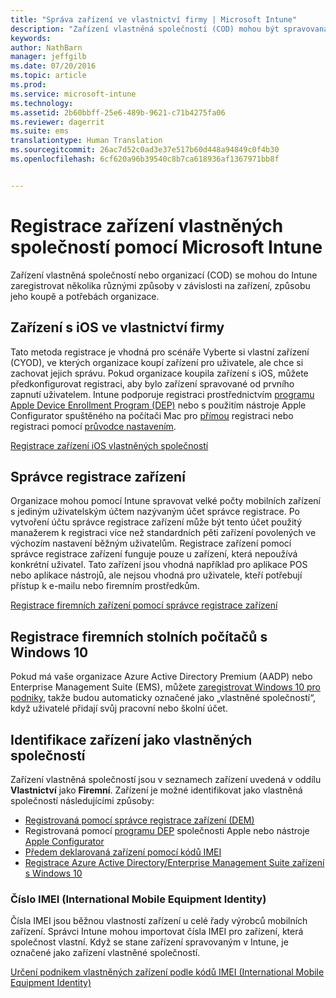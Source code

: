```yaml
---
title: "Správa zařízení ve vlastnictví firmy | Microsoft Intune"
description: "Zařízení vlastněná společností (COD) mohou být spravovaná několika různými způsoby v závislosti na zařízení, způsobu jeho koupě a potřebách organizace."
keywords: 
author: NathBarn
manager: jeffgilb
ms.date: 07/20/2016
ms.topic: article
ms.prod: 
ms.service: microsoft-intune
ms.technology: 
ms.assetid: 2b60bbff-25e6-489b-9621-c71b4275fa06
ms.reviewer: dagerrit
ms.suite: ems
translationtype: Human Translation
ms.sourcegitcommit: 26ac7d52c0ad3e37e517b60d448a94849c0f4b30
ms.openlocfilehash: 6cf620a96b39540c8b7ca618936af1367971bb8f


---
```


# Registrace zařízení vlastněných společností pomocí Microsoft Intune
Zařízení vlastněná společností nebo organizací (COD) se mohou do Intune zaregistrovat několika různými způsoby v závislosti na zařízení, způsobu jeho koupě a potřebách organizace.

## Zařízení s iOS ve vlastnictví firmy
Tato metoda registrace je vhodná pro scénáře Vyberte si vlastní zařízení (CYOD), ve kterých organizace koupí zařízení pro uživatele, ale chce si zachovat jejich správu. Pokud organizace koupila zařízení s iOS, můžete předkonfigurovat registraci, aby bylo zařízení spravované od prvního zapnutí uživatelem. Intune podporuje registraci prostřednictvím [programu Apple Device Enrollment Program (DEP)](ios-device-enrollment-program-in-microsoft-intune.md) nebo s použitím nástroje Apple Configurator spuštěného na počítači Mac pro [přímou](ios-direct-enrollment-in-microsoft-intune.md) registraci nebo registraci pomocí [průvodce nastavením](ios-setup-assistant-enrollment-in-microsoft-intune.md).

[Registrace zařízení iOS vlastněných společností](enroll-corporate-owned-ios-devices-in-microsoft-intune.md)

## Správce registrace zařízení
Organizace mohou pomocí Intune spravovat velké počty mobilních zařízení s jediným uživatelským účtem nazývaným účet správce registrace. Po vytvoření účtu správce registrace zařízení může být tento účet použitý manažerem k registraci více než standardních pěti zařízení povolených ve výchozím nastavení běžným uživatelům. Registrace zařízení pomocí správce registrace zařízení funguje pouze u zařízení, která nepoužívá konkrétní uživatel. Tato zařízení jsou vhodná například pro aplikace POS nebo aplikace nástrojů, ale nejsou vhodná pro uživatele, kteří potřebují přístup k e-mailu nebo firemním prostředkům.

[Registrace firemních zařízení pomocí správce registrace zařízení](enroll-corporate-owned-devices-with-the-device-enrollment-manager-in-microsoft-intune.md)

## Registrace firemních stolních počítačů s Windows 10

Pokud má vaše organizace Azure Active Directory Premium (AADP) nebo Enterprise Management Suite (EMS), můžete [zaregistrovat Windows 10 pro podniky](https://docs.microsoft.com/active-directory/active-directory-azureadjoin-windows10-devices-overview), takže budou automaticky označené jako „vlastněné společností“, když uživatelé přidají svůj pracovní nebo školní účet.

## Identifikace zařízení jako vlastněných společností

Zařízení vlastněná společností jsou v seznamech zařízení uvedená v oddílu **Vlastnictví** jako **Firemní**. Zařízení je možné identifikovat jako vlastněná společností následujícími způsoby:

 - [Registrovaná pomocí správce registrace zařízení (DEM)](enroll-corporate-owned-devices-with-the-device-enrollment-manager-in-microsoft-intune.md)
 - Registrovaná pomocí [programu DEP](ios-device-enrollment-program-in-microsoft-intune.md) společnosti Apple nebo nástroje [Apple Configurator](ios-setup-assistant-enrollment-in-microsoft-intune.md)
 - [Předem deklarovaná zařízení pomocí kódů IMEI](specify-corporate-owned-devices-with-international-mobile-equipment-identity-imei-numbers.md)
 - [Registrace Azure Active Directory/Enterprise Management Suite zařízení s Windows 10](https://docs.microsoft.com/active-directory/active-directory-azureadjoin-windows10-devices-overview)

### Číslo IMEI (International Mobile Equipment Identity)

Čísla IMEI jsou běžnou vlastností zařízení u celé řady výrobců mobilních zařízení. Správci Intune mohou importovat čísla IMEI pro zařízení, která společnost vlastní. Když se stane zařízení spravovaným v Intune, je označené jako zařízení vlastněné společností.

[Určení podnikem vlastněných zařízení podle kódů IMEI (International Mobile Equipment Identity)](specify-corporate-owned-devices-with-international-mobile-equipment-identity-imei-numbers.md)



<!--HONumber=Jul16_HO3-->


